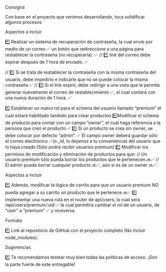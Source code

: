 Consigna

Con base en el proyecto que venimos desarrollando, toca solidificar algunos procesos

Aspectos a incluir

*️⃣ Realizar un sistema de recuperación de contraseña, la cual envíe por medio de un correo ✅ un botón que redireccione a una página para restablecer la contraseña (no recuperarla). ✅
// *️⃣ link del correo debe expirar después de 1 hora de enviado. ✅

// *️⃣ Si se trata de restablecer la contraseña con la misma contraseña del usuario, debe impedirlo e indicarle que no se puede colocar la misma contraseña ✅
// *️⃣ Si el link expiró, debe redirigir a una vista que le permita generar nuevamente el correo de restablecimiento ✅, el cual contará con una nueva duración de 1 hora. ✅


*️⃣ Establecer un nuevo rol para el schema del usuario llamado “premium” el cual estará habilitado también para crear productos
*️⃣Modificar el schema de producto para contar con un campo “owner”, el cual haga referencia a la persona que creó el producto ✅
*️⃣ Si un producto se crea sin owner, se debe colocar por defecto “admin”. ✅
El campo owner deberá guardar sólo el correo electrónico ✅(o _id, lo dejamos a tu conveniencia) del usuario que lo haya creado (Sólo podrá recibir usuarios premium)
*️⃣ Modificar los permisos de modificación y eliminación de productos para que:
// Un usuario premium sólo pueda borrar los productos que le pertenecen.🔜✅
// El admin pueda borrar cualquier producto 🔜✅, aún si es de un owner 🔜✅.


Aspectos a incluir

*️⃣ Además, modificar la lógica de carrito para que un usuario premium NO pueda agregar a su carrito un producto que le pertenece 🔜✅
*️⃣ Implementar una nueva ruta en el router de api/users, la cual será /api/users/premium/:uid ✅  la cual permitirá cambiar el rol de un usuario, de “user” a “premium” ✅ y viceversa. 

Formato

*️⃣ Link al repositorio de GitHub con el proyecto completo (No incluir node_modules).

Sugerencias

*️⃣ Te recomendamos testear muy bien todas las políticas de acceso. ¡Son la parte fuerte de este entregable!
